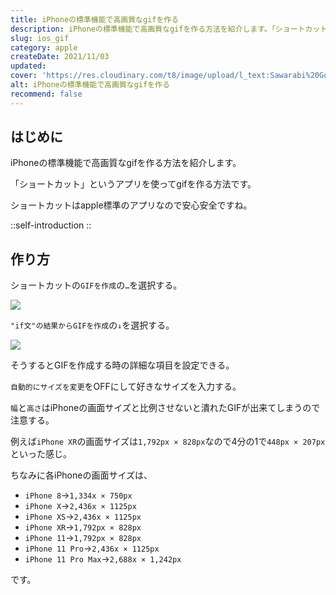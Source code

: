 ```yaml
---
title: iPhoneの標準機能で高画質なgifを作る
description: iPhoneの標準機能で高画質なgifを作る方法を紹介します。「ショートカット」というアプリを使ってgifを作る方法です。ショートカットはapple標準のアプリなので安心安全ですね。作るにはまず、ショートカットの「GIFを作成」の「…」を選択する。
slug: ios_gif
category: apple
createDate: 2021/11/03
updated: 
cover: 'https://res.cloudinary.com/t8/image/upload/l_text:Sawarabi%20Gothic_80_bold:iPhoneの標準機能で高画質なgifを作る,co_rgb:fff,w_620,c_fit/v1712091289/ogp_image_zorhlz.png'
alt: iPhoneの標準機能で高画質なgifを作る
recommend: false
---
```

## はじめに



iPhoneの標準機能で高画質なgifを作る方法を紹介します。

「ショートカット」というアプリを使ってgifを作る方法です。

ショートカットはapple標準のアプリなので安心安全ですね。

::self-introduction
::

## 作り方

ショートカットの`GIFを作成`の`…`を選択する。

<img src="https://firebasestorage.googleapis.com/v0/b/litely-f6e0d.appspot.com/o/post%2Ftech%2Fapple%2F45390405-7CFA-4524-90FF-61D4AC37EA9D_600x600.png?alt=media"></img>

`"if文"の結果からGIFを作成`の`↓`を選択する。

<img src="https://firebasestorage.googleapis.com/v0/b/litely-f6e0d.appspot.com/o/post%2Ftech%2Fapple%2F3A971DB1-7E11-4AC5-AB1C-738A835F73BA_600x600.png?alt=media"></img>

そうするとGIFを作成する時の詳細な項目を設定できる。

`自動的にサイズを変更`をOFFにして好きなサイズを入力する。

`幅`と`高さ`はiPhoneの画面サイズと比例させないと潰れたGIFが出来てしまうので注意する。

例えば`iPhone XR`の画面サイズは`1,792px × 828px`なので4分の1で`448px × 207px`といった感じ。

ちなみに各iPhoneの画面サイズは、

* `iPhone 8`→`1,334x × 750px`
* `iPhone X`→`2,436x × 1125px`
* `iPhone XS`→`2,436x × 1125px`
* `iPhone XR`→`1,792px × 828px`
* `iPhone 11`→`1,792px × 828px`
* `iPhone 11 Pro`→`2,436x × 1125px`
* `iPhone 11 Pro Max`→`2,688x × 1,242px`

です。
